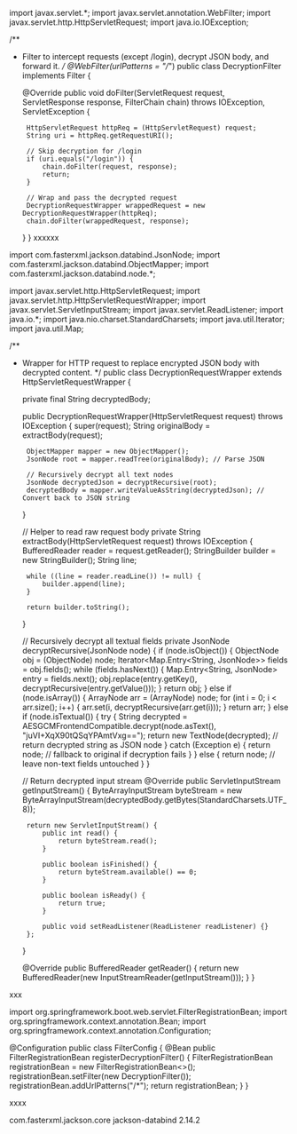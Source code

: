 import javax.servlet.*;
import javax.servlet.annotation.WebFilter;
import javax.servlet.http.HttpServletRequest;
import java.io.IOException;

/**
 * Filter to intercept requests (except /login), decrypt JSON body, and forward it.
 */
@WebFilter(urlPatterns = "/*")
public class DecryptionFilter implements Filter {

    @Override
    public void doFilter(ServletRequest request, ServletResponse response, FilterChain chain)
            throws IOException, ServletException {

        HttpServletRequest httpReq = (HttpServletRequest) request;
        String uri = httpReq.getRequestURI();

        // Skip decryption for /login
        if (uri.equals("/login")) {
            chain.doFilter(request, response);
            return;
        }

        // Wrap and pass the decrypted request
        DecryptionRequestWrapper wrappedRequest = new DecryptionRequestWrapper(httpReq);
        chain.doFilter(wrappedRequest, response);
    }
}
xxxxxx


import com.fasterxml.jackson.databind.JsonNode;
import com.fasterxml.jackson.databind.ObjectMapper;
import com.fasterxml.jackson.databind.node.*;

import javax.servlet.http.HttpServletRequest;
import javax.servlet.http.HttpServletRequestWrapper;
import javax.servlet.ServletInputStream;
import javax.servlet.ReadListener;
import java.io.*;
import java.nio.charset.StandardCharsets;
import java.util.Iterator;
import java.util.Map;

/**
 * Wrapper for HTTP request to replace encrypted JSON body with decrypted content.
 */
public class DecryptionRequestWrapper extends HttpServletRequestWrapper {

    private final String decryptedBody;

    public DecryptionRequestWrapper(HttpServletRequest request) throws IOException {
        super(request);
        String originalBody = extractBody(request);

        ObjectMapper mapper = new ObjectMapper();
        JsonNode root = mapper.readTree(originalBody); // Parse JSON

        // Recursively decrypt all text nodes
        JsonNode decryptedJson = decryptRecursive(root);
        decryptedBody = mapper.writeValueAsString(decryptedJson); // Convert back to JSON string
    }

    // Helper to read raw request body
    private String extractBody(HttpServletRequest request) throws IOException {
        BufferedReader reader = request.getReader();
        StringBuilder builder = new StringBuilder();
        String line;

        while ((line = reader.readLine()) != null) {
            builder.append(line);
        }

        return builder.toString();
    }

    // Recursively decrypt all textual fields
    private JsonNode decryptRecursive(JsonNode node) {
        if (node.isObject()) {
            ObjectNode obj = (ObjectNode) node;
            Iterator<Map.Entry<String, JsonNode>> fields = obj.fields();
            while (fields.hasNext()) {
                Map.Entry<String, JsonNode> entry = fields.next();
                obj.replace(entry.getKey(), decryptRecursive(entry.getValue()));
            }
            return obj;
        } else if (node.isArray()) {
            ArrayNode arr = (ArrayNode) node;
            for (int i = 0; i < arr.size(); i++) {
                arr.set(i, decryptRecursive(arr.get(i)));
            }
            return arr;
        } else if (node.isTextual()) {
            try {
                String decrypted = AESGCMFrontendCompatible.decrypt(node.asText(), "juVI+XqX90tQSqYPAmtVxg==");
                return new TextNode(decrypted); // return decrypted string as JSON node
            } catch (Exception e) {
                return node; // fallback to original if decryption fails
            }
        } else {
            return node; // leave non-text fields untouched
        }
    }

    // Return decrypted input stream
    @Override
    public ServletInputStream getInputStream() {
        ByteArrayInputStream byteStream = new ByteArrayInputStream(decryptedBody.getBytes(StandardCharsets.UTF_8));

        return new ServletInputStream() {
            public int read() {
                return byteStream.read();
            }

            public boolean isFinished() {
                return byteStream.available() == 0;
            }

            public boolean isReady() {
                return true;
            }

            public void setReadListener(ReadListener readListener) {}
        };
    }

    @Override
    public BufferedReader getReader() {
        return new BufferedReader(new InputStreamReader(getInputStream()));
    }
}

xxx


import org.springframework.boot.web.servlet.FilterRegistrationBean;
import org.springframework.context.annotation.Bean;
import org.springframework.context.annotation.Configuration;

@Configuration
public class FilterConfig {
    @Bean
    public FilterRegistrationBean<DecryptionFilter> registerDecryptionFilter() {
        FilterRegistrationBean<DecryptionFilter> registrationBean = new FilterRegistrationBean<>();
        registrationBean.setFilter(new DecryptionFilter());
        registrationBean.addUrlPatterns("/*");
        return registrationBean;
    }
}


xxxx

<dependency>
    <groupId>com.fasterxml.jackson.core</groupId>
    <artifactId>jackson-databind</artifactId>
    <version>2.14.2</version> <!-- or latest compatible -->
</dependency>